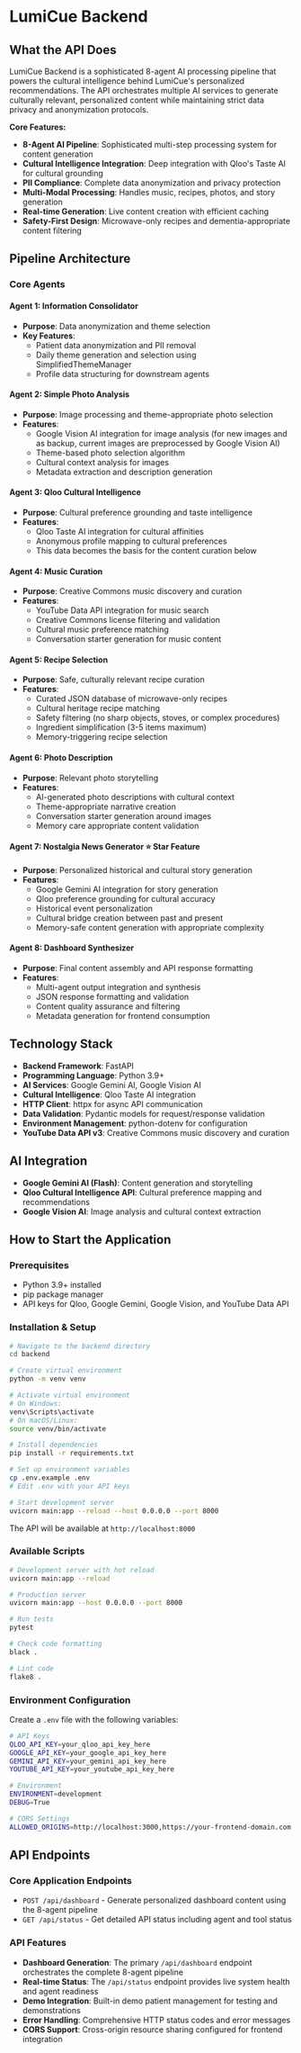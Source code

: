 # LumiCue Backend

## What the API Does

LumiCue Backend is a sophisticated 8-agent AI processing pipeline that powers the cultural intelligence behind LumiCue's personalized recommendations. The API orchestrates multiple AI services to generate culturally relevant, personalized content while maintaining strict data privacy and anonymization protocols.

**Core Features:**

- **8-Agent AI Pipeline**: Sophisticated multi-step processing system for content generation
- **Cultural Intelligence Integration**: Deep integration with Qloo's Taste AI for cultural grounding
- **PII Compliance**: Complete data anonymization and privacy protection
- **Multi-Modal Processing**: Handles music, recipes, photos, and story generation
- **Real-time Generation**: Live content creation with efficient caching
- **Safety-First Design**: Microwave-only recipes and dementia-appropriate content filtering

## Pipeline Architecture

### Core Agents

#### **Agent 1: Information Consolidator**

- **Purpose**: Data anonymization and theme selection
- **Key Features**:
  - Patient data anonymization and PII removal
  - Daily theme generation and selection using SimplifiedThemeManager
  - Profile data structuring for downstream agents

#### **Agent 2: Simple Photo Analysis**

- **Purpose**: Image processing and theme-appropriate photo selection
- **Features**:
  - Google Vision AI integration for image analysis (for new images and as backup, current images are preprocessed by Google Vision AI)
  - Theme-based photo selection algorithm
  - Cultural context analysis for images
  - Metadata extraction and description generation

#### **Agent 3: Qloo Cultural Intelligence**

- **Purpose**: Cultural preference grounding and taste intelligence
- **Features**:
  - Qloo Taste AI integration for cultural affinities
  - Anonymous profile mapping to cultural preferences
  - This data becomes the basis for the content curation below
 

#### **Agent 4: Music Curation**

- **Purpose**: Creative Commons music discovery and curation
- **Features**:
  - YouTube Data API integration for music search
  - Creative Commons license filtering and validation
  - Cultural music preference matching
  - Conversation starter generation for music content

#### **Agent 5: Recipe Selection**

- **Purpose**: Safe, culturally relevant recipe curation
- **Features**:
  - Curated JSON database of microwave-only recipes
  - Cultural heritage recipe matching
  - Safety filtering (no sharp objects, stoves, or complex procedures)
  - Ingredient simplification (3-5 items maximum)
  - Memory-triggering recipe selection 

#### **Agent 6: Photo Description**

- **Purpose**: Relevant photo storytelling
- **Features**:
  - AI-generated photo descriptions with cultural context
  - Theme-appropriate narrative creation
  - Conversation starter generation around images
  - Memory care appropriate content validation

#### **Agent 7: Nostalgia News Generator** ⭐ **Star Feature**

- **Purpose**: Personalized historical and cultural story generation
- **Features**:
  - Google Gemini AI integration for story generation
  - Qloo preference grounding for cultural accuracy
  - Historical event personalization 
  - Cultural bridge creation between past and present
  - Memory-safe content generation with appropriate complexity

#### **Agent 8: Dashboard Synthesizer**

- **Purpose**: Final content assembly and API response formatting
- **Features**:
  - Multi-agent output integration and synthesis
  - JSON response formatting and validation
  - Content quality assurance and filtering
  - Metadata generation for frontend consumption


## Technology Stack

- **Backend Framework**: FastAPI
- **Programming Language**: Python 3.9+
- **AI Services**: Google Gemini AI, Google Vision AI
- **Cultural Intelligence**: Qloo Taste AI integration
- **HTTP Client**: httpx for async API communication
- **Data Validation**: Pydantic models for request/response validation
- **Environment Management**: python-dotenv for configuration
- **YouTube Data API v3**: Creative Commons music discovery and curation

## AI Integration

- **Google Gemini AI (Flash)**: Content generation and storytelling
- **Qloo Cultural Intelligence API**: Cultural preference mapping and recommendations
- **Google Vision AI**: Image analysis and cultural context extraction


## How to Start the Application

### Prerequisites

- Python 3.9+ installed
- pip package manager
- API keys for Qloo, Google Gemini, Google Vision, and YouTube Data API

### Installation & Setup

```bash
# Navigate to the backend directory
cd backend

# Create virtual environment
python -m venv venv

# Activate virtual environment
# On Windows:
venv\Scripts\activate
# On macOS/Linux:
source venv/bin/activate

# Install dependencies
pip install -r requirements.txt

# Set up environment variables
cp .env.example .env
# Edit .env with your API keys

# Start development server
uvicorn main:app --reload --host 0.0.0.0 --port 8000
```

The API will be available at `http://localhost:8000`

### Available Scripts

```bash
# Development server with hot reload
uvicorn main:app --reload

# Production server
uvicorn main:app --host 0.0.0.0 --port 8000

# Run tests
pytest

# Check code formatting
black .

# Lint code
flake8 .
```

### Environment Configuration

Create a `.env` file with the following variables:

```bash
# API Keys
QLOO_API_KEY=your_qloo_api_key_here
GOOGLE_API_KEY=your_google_api_key_here
GEMINI_API_KEY=your_gemini_api_key_here
YOUTUBE_API_KEY=your_youtube_api_key_here

# Environment
ENVIRONMENT=development
DEBUG=True

# CORS Settings
ALLOWED_ORIGINS=http://localhost:3000,https://your-frontend-domain.com
```

## API Endpoints

### Core Application Endpoints

- `POST /api/dashboard` - Generate personalized dashboard content using the 8-agent pipeline
- `GET /api/status` - Get detailed API status including agent and tool status


### API Features

- **Dashboard Generation**: The primary `/api/dashboard` endpoint orchestrates the complete 8-agent pipeline
- **Real-time Status**: The `/api/status` endpoint provides live system health and agent readiness
- **Demo Integration**: Built-in demo patient management for testing and demonstrations
- **Error Handling**: Comprehensive HTTP status codes and error messages
- **CORS Support**: Cross-origin resource sharing configured for frontend integration